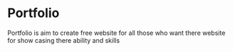 # Portfolio
Portfolio is aim to create free website for all those who want there website for show casing there ability and skills
